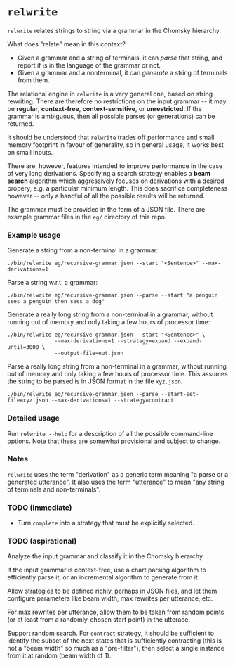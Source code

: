 `relwrite`
==========

`relwrite` relates strings to string via a grammar in the Chomsky hierarchy.

What does "relate" mean in this context?

*   Given a grammar and a string of terminals, it can _parse_ that string, and
    report if is in the language of the grammar or not.
*   Given a grammar and a nonterminal, it can _generate_ a string of terminals
    from them.

The relational engine in `relwrite` is a very general one, based on string rewriting.
There are therefore no restrictions on the input grammar -- it may be **regular**,
**context-free**, **context-sensitive**, or **unrestricted**.  If the grammar is
ambiguous, then all possible parses (or generations) can be returned.

It should be understood that `relwrite` trades off performance and small
memory footprint in favour of generality, so in general usage, it works
best on small inputs.

There are, however, features intended to improve performance in the case of very
long derivations.  Specifying a search strategy enables a **beam search** algorithm
which aggressively focuses on derivations with a desired propery, e.g. a particular
minimum length.  This does sacrifice completeness however -- only a handful of all
the possible results will be returned.

The grammar must be provided in the form of a JSON file.  There are example
grammar files in the `eg/` directory of this repo.

### Example usage

Generate a string from a non-terminal in a grammar:

```
./bin/relwrite eg/recursive-grammar.json --start "<Sentence>" --max-derivations=1
```

Parse a string w.r.t. a grammar:

```
./bin/relwrite eg/recursive-grammar.json --parse --start "a penguin sees a penguin then sees a dog"
```

Generate a really long string from a non-terminal in a grammar, without running out
of memory and only taking a few hours of processor time:

```
./bin/relwrite eg/recursive-grammar.json --start "<Sentence>" \
               --max-derivations=1 --strategy=expand --expand-until=3000 \
               --output-file=out.json
```

Parse a really long string from a non-terminal in a grammar, without running out
of memory and only taking a few hours of processor time.  This assumes the string
to be parsed is in JSON format in the file `xyz.json`.

```
./bin/relwrite eg/recursive-grammar.json --parse --start-set-file=xyz.json --max-derivations=1 --strategy=contract
```

### Detailed usage

Run `relwrite --help` for a description of all the possible command-line options.  Note that
these are somewhat provisional and subject to change.

### Notes

`relwrite` uses the term "derivation" as a generic term meaning "a parse or a generated utterance".
It also uses the term "utterance" to mean "any string of terminals and non-terminals".

### TODO (immediate)

*   Turn `complete` into a strategy that must be explicitly selected.

### TODO (aspirational)

Analyze the input grammar and classify it in the Chomsky hierarchy.

If the input grammar is context-free, use a chart parsing algorithm to
efficiently parse it, or an incremental algorithm to generate from it.

Allow strategies to be defined richly, perhaps in JSON files, and let
them configure parameters like beam width, max rewrites per utterance, etc.

For max rewrites per utterance, allow them to be taken from random
points (or at least from a randomly-chosen start point) in the utterace.

Support random search.  For `contract` strategy, it should be sufficient to
identify the subset of the next states that is sufficiently contracting
(this is not a "beam width" so much as a "pre-filter"),
then select a single instance from it at random (beam width of 1).
